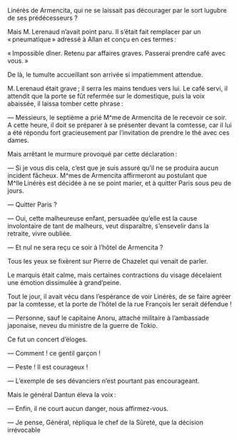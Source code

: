 Linérès de Armencita, qui ne se laissait pas décourager par le sort lugubre de
ses prédécesseurs ?

Mais M. Lerenaud n’avait point paru. Il s’était fait remplacer par un
« pneumatique » adressé à Allan et conçu en ces termes :

« Impossible dîner. Retenu par affaires graves. Passerai prendre café avec vous. »

De là, le tumulte accueillant son arrivée si impatiemment attendue.

M. Lerenaud était grave ; il serra les mains tendues vers lui. Le café
servi, il attendit que la porte se fût refermée sur le domestique, puis la
voix abaissée, il laissa tomber cette phrase :

— Messieurs, le septième a prié M^me de Armencita de le recevoir ce soir.
A cette heure, il doit se préparer à se présenter devant la comtesse, car il
lui a été répondu fort gracieusement par l’invitation de prendre le thé
avec ces dames.

Mais arrêtant le murmure provoqué par cette déclaration :

— Si je vous dis cela, c’est que je suis assuré qu’il ne se produira aucun
incident fâcheux. M^mes de Armencita affirmeront au postulant que M^lle Linérès
est décidée à ne se point marier, et à quitter Paris sous peu de jours.

— Quitter Paris ?

— Oui, cette malheureuse enfant, persuadée qu’elle est la cause involontaire de tant de malheurs, veut disparaître, s’ensevelir dans la retraite, vivre oubliée.

— Et nul ne sera reçu ce soir à l’hôtel de Armencita ?
 
Tous les yeux se fixèrent sur Pierre de Chazelet qui venait de parler.

Le marquis était calme, mais certaines contractions du visage décelaient une émotion dissimulée à grand’peine.

Tout le jour, il avait vécu dans l’espérance de voir Linérès, de se faire
agréer par la comtesse, et la porte de l’hôtel de la rue François Ier serait
défendue !

— Personne, sauf le capitaine Anoru, attaché militaire à l’ambassade japonaise, neveu du ministre de la guerre de Tokio.

Ce fut un concert d’éloges.

— Comment ! ce gentil garçon !

— Peste ! Il est courageux !

— L’exemple de ses dévanciers n’est pourtant pas encourageant.

Mais le général Dantun éleva la voix :

— Enfin, il ne court aucun danger, nous affirmez-vous. 

— Je pense, Général, répliqua le chef de la Sûreté, que la décision irrévocable
